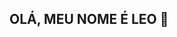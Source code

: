 ## OLÁ, MEU NOME É LEO 👋

<!--
**PacCarecaGamer/PacCarecaGamer** is a ✨ _special_ ✨ repository because its `README.md` (this file) appears on your GitHub profile.

Here are some ideas to get you started:

- 🎮 Sou gamer raiz ...
- 🏀 Jogo muito basquete ...
- 👯 E claro que não pode faltar aquele Yoga no fim de semana ...
-  ...
- 💬  ...
- 📫  ...
- 😄 Pronouns: ...
- ⚡ Fun fact: ...
-->

